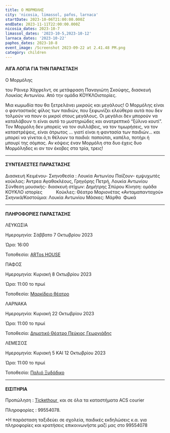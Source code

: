 ```yaml
---
title: Ο ΜΟΡΜΟΛΗΣ
city: 'nicosia, limassol, pafos, larnaca'
startDate: 2023-10-06T21:00:00.000Z
endDate: 2023-11-11T22:00:00.000Z
nicosia_dates: 2023-10-7
limassol_dates: '2023-10-5,2023-10-12'
larnaca_dates: '2023-10-22'
paphos_dates: 2023-10-8
event_image: /Screenshot 2023-09-22 at 2.41.48 PM.png
category: children
---
```


#### ΛΙΓΑ ΛΟΓΙΑ ΓΙΑ ΤΗΝ ΠΑΡΑΣΤΑΣΗ

Ο Μορμόλης

του Ράινερ Χάχφελντ, σε μετάφραση Παναγιώτη Σκούφης, διασκευή Λουκίας Αντωνίου. Από την ομάδα ΚΟΥΚΛΟιστορίες.

Μια κωμωδία που θα ξετρελάνει μικρούς και μεγάλους!
Ο Μορμόλης είναι ο φανταστικός φίλος των παιδιών, που ξεφωνίζει ελεύθερα αυτά που δεν τολμούν να πουν οι μικροί στους μεγάλους. Οι μεγάλοι δεν μπορούν να καταλάβουν τι είναι αυτό το μυστηριώδες και ανατρεπτικό “ξύλινο κουτί”. Τον Μορμόλη δεν μπορείς να τον συλλάβεις, να τον τιμωρήσεις, να τον καταστρέψεις, είναι άτρωτος … γιατί είναι η φαντασία των παιδιών... και μπορεί να γίνεται ό,τι θέλουν τα παιδιά: παπούτσι, καπέλο, ποτήρι ή μπουρί της σόμπας. Αν κόψεις έναν Μορμόλη στα δυο έχεις δυο Μορμόληδες κι αν τον έκοβες στα τρία, τρεις!

***

#### ΣΥΝΤΕΛΕΣΤΕΣ ΠΑΡΑΣΤΑΣΗΣ

Διασκευή Κειμένου- Σκηνοθεσία : Λουκία Αντωνίου
Παίζουν- εμψυχωτές κούκλας: Άντρεα Αγαθοκλέους, Γρηγόρης Πετρή, Λουκία Αντωνίου      
Σύνθεση μουσικής- διασκευή στίχων: Δημήτρης Σπύρου
Κίνηση: ομάδα ΚΟΥΚΛΟ ιστορίες          
Κούκλες: Θέατρο Μαριονέτας «Ανταμαπανταχού»
Σκηνικά/Κοστούμια: Λουκία Αντωνίου
Μάσκες: Μάρθα  Φωκά

***

#### ΠΛΗΡΟΦΟΡΙΕΣ ΠΑΡΑΣΤΑΣΗΣ

ΛΕΥΚΩΣΙΑ

Ημερομηνία: Σάββατο 7 Οκτωβρίου 2023

Ώρα: 16:00 

Τοποθεσία: [ARTos HOUSE](https://www.google.com/maps/place/ARTos+House/@35.1606784,33.3483611,17z/data=!3m1!4b1!4m6!3m5!1s0x14de19f8d10d524d:0x1135d5ca6ffc0c9a!8m2!3d35.160674!4d33.350936!16s%2Fg%2F1tfv7bzq?entry=ttu)

ΠΑΦΟΣ

Ημερομηνία: Κυριακή 8 Οκτωβρίου 2023

Ώρα: 11:00 το πρωί

Τοποθεσία: [Μαρκίδειο θέατρο](https://www.google.com/maps/place/Markideio+Theatre/@34.7781641,32.4183625,17z/data=!3m1!4b1!4m6!3m5!1s0x14e706f5450bd66d:0x68a598c2c5136439!8m2!3d34.7781598!4d32.4232334!16s%2Fg%2F1tf4_3gh?entry=ttu)

ΛΑΡΝΑΚΑ 

Ημερομηνία: Κυριακή 22 Οκτωβρίου 2023

Ώρα: 11:00 το πρωί

Τοποθεσία: [Δημοτικό Θέατρο Πεύκιος Γεωργιάδης](https://www.google.com/maps/place/Municipal+Theatre+of+Larnaka/@34.9160579,33.6238212,17z/data=!3m1!4b1!4m6!3m5!1s0x14e08357d0583743:0x9596f1dd1e03bce6!8m2!3d34.9160535!4d33.6263961!16s%2Fg%2F11h7y1sd99?entry=ttu)

ΛΕΜΕΣΟΣ

Ημερομηνία: Κυριακή 5 ΚΑΙ 12 Οκτωβρίου 2023

Ώρα: 11:00 το πρωί

Τοποθεσία: [Παλιό Ξυδάδικο](https://www.google.com/maps/place/Vinegar+Factory+%7C+%CE%9E%CF%85%CE%B4%CE%AC%CE%B4%CE%B9%CE%BA%CE%BF/@34.6732298,33.0410087,17z/data=!3m1!4b1!4m6!3m5!1s0x14e73302e71e32e5:0x8b9d9b1e08087b59!8m2!3d34.6732254!4d33.0435836!16s%2Fg%2F11gd39kgbx?entry=ttu)

***

#### ΕΙΣΙΤΗΡΙΑ

Προπώληση : [Tickethour ](https://shop.tickethour.com/showEventInformation.html?idEvent=4358) και σε όλα τα καταστήματα ACS courier


Πληροφορίες :  99554078.

\*Η παράσταση ταξιδεύει σε σχολεία, παιδικές εκδηλώσεις κ.α. για πληροφορίες και κρατήσεις επικοινωνήστε μαζί μας στο 99554078
